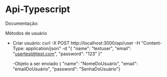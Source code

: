 # Api-Typescript

Documentação: 

Métodos de usuário

* Criar usuário: curl -X POST http://localhost:3000/api/user -H "Content-Type: application/json" -d "{ \"name\": \"testuser\", \"email\": \"usertest@test.com\", \"password\": \"123\" }"

   -Objeto a ser enviado { "name": "NomeDoUsuário", "email": "emailDoUsuário", "password": "SenhaDoUsuário"}
